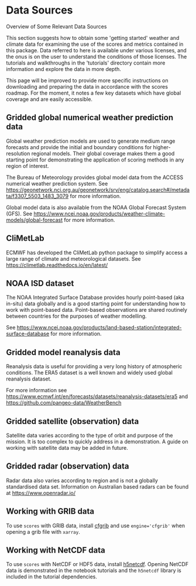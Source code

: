 # Data Sources

Overview of Some Relevant Data Sources

This section suggests how to obtain some 'getting started' weather and climate data for examining the use of the scores and metrics contained in this package. Data referred to here is available under various licenses, and the onus is on the user to understand the conditions of those licenses. The tutorials and walkthroughs in the 'tutorials' directory contain more information and explore the data in more depth.

This page will be improved to provide more specific instructions on downloading and preparing the data in accordance with the scores roadmap. For the moment, it notes a few key datasets which have global coverage and are easily accessible.

## Gridded global numerical weather prediction data
Global weather prediction models are used to generate medium range forecasts and provide the initial and boundary conditions for higher-resolution regional models. Their global coverage makes them a good starting point for demonstrating the application of scoring methods in any region of interest.

The Bureau of Meteorology provides global model data from the ACCESS numerical weather prediction system. See https://geonetwork.nci.org.au/geonetwork/srv/eng/catalog.search#/metadata/f3307_5503_1483_3079 for more information.

Global model data is also available from the NOAA Global Forecast System (GFS). See https://www.ncei.noaa.gov/products/weather-climate-models/global-forecast for more information.

## CliMetLab
ECMWF has developed the CliMetLab python package to simplify access a large range of climate and meteorological datasets. See https://climetlab.readthedocs.io/en/latest/

## NOAA ISD dataset
The NOAA Integrated Surface Database provides hourly point-based (aka in-situ) data globally and is a good starting point for understanding how to work with point-based data. Point-based observations are shared routinely between countries for the purposes of weather modelling.

See https://www.ncei.noaa.gov/products/land-based-station/integrated-surface-database for more information.

## Gridded model reanalysis data
Reanalysis data is useful for providing a very long history of atmospheric conditions. The ERA5 dataset is a well known and widely used global reanalysis dataset.

For more information see https://www.ecmwf.int/en/forecasts/datasets/reanalysis-datasets/era5 and
https://github.com/pangeo-data/WeatherBench

## Gridded satellite (observation) data
Satellite data varies according to the type of orbit and purpose of the mission. It is too complex to quickly address in a demonstration. A guide on working with satellite data may be added in future.

## Gridded radar (observation) data
Radar data also varies according to region and is not a globally standardised data set. Information on Australian based radars can be found at https://www.openradar.io/

## Working with GRIB data
To use `scores` with GRIB data, install [cfgrib](https://github.com/ecmwf/cfgrib) and use `engine='cfgrib'` when opening a grib file with `xarray`.

## Working with NetCDF data
To use `scores` with NetCDF or HDF5 data, install [h5netcdf](https://github.com/h5netcdf/h5netcdf). Opening NetCDF data is demonstrated in the notebook tutorials and the `h5netcdf` library is included in the tutorial dependencies.
